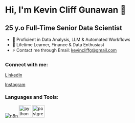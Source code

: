 # Hi, I'm Kevin Cliff Gunawan 👋

## 25 y.o Full-Time Senior Data Scientist

- 🔭 Proficient in Data Analysis, LLM & Automated Workflows
- 🌱 Lifetime Learner, Finance & Data Enthusiast
- ⚡ Contact me through Email: kevincliffg@gmail.com

<h3 align="left">Connect with me:</h3>
<p align="left">
<a href="https://linkedin.com/in/kevin-cliff" target="blank">LinkedIn</a></p>
<p>
<a href="https://instagram.com/kevvcg_" target="blank">Instagram</a>
</p>

<h3 align="left">Languages and Tools:</h3>
<p align="left">
<a href="https://n8n.io" target="_blank">
  <img src="https://img.shields.io/badge/n8n-EA4B71?style=for-the-badge&logo=n8n&logoColor=white" alt="n8n"/>
</a>
<a href="https://www.python.org" target="_blank">
  <img src="https://www.vectorlogo.zone/logos/python/python-vertical.svg" alt="python" width="40" height="40"/>
</a>
<a href="https://www.postgresql.org" target="_blank">
  <img src="https://www.vectorlogo.zone/logos/postgresql/postgresql-vertical.svg" alt="postgresql" width="40" height="40"/>
</a>
</p>

